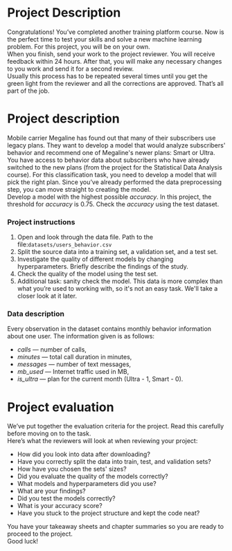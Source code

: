 <div class="markdown markdown_size_normal markdown_type_theory"><h1>Project Description</h1><div class="paragraph">Congratulations! You’ve completed another training platform course. Now is the perfect time to test your skills and solve a new machine learning problem. For this project, you will be on your own.</div><div class="paragraph">When you finish, send your work to the project reviewer. You will receive feedback within 24 hours. After that, you will make any necessary changes to you work and send it for a second review.</div><div class="paragraph">Usually this process has to be repeated several times until you get the green light from the reviewer and all the corrections are approved. That’s all part of the job.</div><h1>Project description</h1><div class="paragraph">Mobile carrier Megaline has found out that many of their subscribers use legacy plans. They want to develop a model that would analyze subscribers' behavior and recommend one of Megaline's newer plans: Smart or Ultra. </div><div class="paragraph">You have access to behavior data about subscribers who have already switched to the new plans (from the project for the Statistical Data Analysis course). For this classification task, you need to develop a model that will pick the right plan. Since you’ve already performed the data preprocessing step, you can move straight to creating the model.  </div><div class="paragraph">Develop a model with the highest possible <em>accuracy</em>. In this project, the threshold for <em>accuracy</em> is 0.75. Check the <em>accuracy</em> using the test dataset.  </div><h3>Project instructions</h3><ol start="1"><li>Open and look through the data file. Path to the file:<code class="code-inline code-inline_theme_light">datasets/users_behavior.csv</code></li><li>Split the source data into a training set, a validation set, and a test set.</li><li>Investigate the quality of different models by changing hyperparameters. Briefly describe the findings of the study.</li><li>Check the quality of the model using the test set.</li><li>Additional task: sanity check the model. This data is more complex than what you’re used to working with, so it's not an easy task. We'll take a closer look at it later.</li></ol><h3>Data description</h3><div class="paragraph">Every observation in the dataset contains monthly behavior information about one user. The information given is as follows: </div><ul><li><em>сalls</em> — number of calls,</li><li><em>minutes</em> — total call duration in minutes,</li><li><em>messages</em> — number of text messages,</li><li><em>mb_used</em> — Internet traffic used in MB,</li><li><em>is_ultra</em> — plan for the current month (Ultra - 1, Smart - 0).</li></ul><h1>Project evaluation</h1><div class="paragraph">We’ve put together the evaluation criteria for the project. Read this carefully before moving on to the task. </div><div class="paragraph">Here’s what the reviewers will look at when reviewing your project:</div><ul><li>How did you look into data after downloading?</li><li>Have you correctly split the data into train, test, and validation sets?</li><li>How have you chosen the sets' sizes?</li><li>Did you evaluate the quality of the models correctly?</li><li>What models and hyperparameters did you use?</li><li>What are your findings?</li><li>Did you test the models correctly?</li><li>What is your accuracy score?</li><li>Have you stuck to the project structure and kept the code neat?</li></ul><div class="paragraph">You have your takeaway sheets and chapter summaries so you are ready to proceed to the project.</div><div class="paragraph">Good luck!</div></div>
